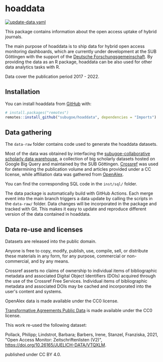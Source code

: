 # hoaddata

<!-- badges: start -->
[![update-data.yaml](https://github.com/subugoe/hoaddata/actions/workflows/update-data.yaml/badge.svg)](https://github.com/subugoe/hoaddata/actions/workflows/update-data.yaml)

<!-- badges: end -->

This package contains information about the open access uptake of
hybrid journals. 

The main purpose of hoaddata is to ship data for hybrid open access monitoring 
dashboards, which are currently under development at the SUB Göttingen with the 
support of the [Deutsche Forschungsgemeinschaft](https://gepris.dfg.de/gepris/projekt/416115939?context=projekt&task=showDetail&id=416115939&). By providing the data as an R package, hoaddata can be also 
used for other data analytics tasks with R.

Data cover the publication period 2017 - 2022.

## Installation

You can install hoaddata from [GitHub](https://github.com/) with:

``` r
# install.packages("remotes")
remotes::install_github("subugoe/hoaddata", dependencies = "Imports")
```

## Data gathering

The `data-raw` folder contains code used to generate the hoaddata datasets.

Most of the data was obtained by interfacing the [subugoe-collaborative 
scholarly data warehouse](https://subugoe.github.io/scholcomm_analytics/data.html),
a collection of 
big scholarly datasets hosted on Google Big Query and maintained by the 
SUB Göttingen. [Crossref](https://www.crossref.org/) was used for determining 
the publication volume and articles provided under a CC license, 
while affiliation data was gathered from [OpenAlex](https://openalex.org/). 

You can find the corresponding SQL code in the `inst/sql/` folder.

The data package is automatically build with GitHub Actions. Each merge event 
into the main branch triggers a data update by calling the scripts in the
`data-raw/` folder. Data changes will be incorporated in the package and 
tracked with Git. This makes it easy to update and reproduce different version 
of the data contained in hoaddata.


## Data re-use and licenses

Datasets are released into the public domain.

Anyone is free to copy, modify, publish, use, compile, sell, or distribute these
materials in any form, for any purpose, commercial or non-commercial, and by any 
means.

Crossref asserts no claims of ownership to individual items of bibliographic 
metadata and associated Digital Object Identifiers (DOIs) acquired through the 
use of the Crossref Free Services. Individual items of bibliographic metadata 
and associated DOIs may be cached and incorporated into the user's content and systems.

OpenAlex data is made available under the CC0 license. 

[Transformative Agreements Public Data](https://journalcheckertool.org/transformative-agreements/) is made available under the  CC0 license. 

This work re-used the following dataset: 

Pollack, Philipp; Lindstrot, Barbara; Barbers, Irene, Stanzel, Franziska, 2021, "Open Access Monitor: 
Zeitschriftenlisten (V2)", <https://doi.org/10.26165/JUELICH-DATA/VTQXLM>.

published under CC BY 4.0.
